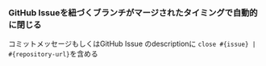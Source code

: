 ### GitHub Issueを紐づくブランチがマージされたタイミングで自動的に閉じる
<!-- {ISSUEタイトル}.md になります -->
<!-- ISSUEラベル名に対応するディレクトリに格納されます -->
<!-- ISSUEタイトルに`###`を足して、descriptionの1行目に自動追記します -->

コミットメッセージもしくはGitHub Issue のdescriptionに
`close #{issue} | #{repository-url}`を含める
